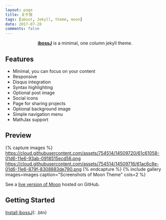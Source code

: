 ```yaml
---
layout: page
title: 关于我
tags: [about, Jekyll, theme, moon]
date: 2017-07-28
comments: false
---
```

    
<center><a href="http://jiezongnewstar.github.io/ibossJ"><b>ibossJ</b></a> is a minimal, one column jekyll theme.</center>

## Features
* Minimal, you can focus on your content
* Responsive
* Disqus integration
* Syntax highlighting
* Optional post image
* Social icons
* Page for sharing projects
* Optional background image
* Simple navigation menu
* MathJax support

## Preview

{% capture images %}
    https://cloud.githubusercontent.com/assets/754514/14509720/61c61058-01d6-11e6-93ab-0918515ecd56.png
    https://cloud.githubusercontent.com/assets/754514/14509716/61ac6c8e-01d6-11e6-879f-8308883de790.png
{% endcapture %}
{% include gallery images=images caption="Screenshots of Moon Theme" cols=2 %}

See a [live version of Moon](http://taylantatli.github.io/Moon) hosted on GitHub.

## Getting Started
      
[Install ibossJ](https://github.com/jiezongnewstar/ibossJ){: .btn}
